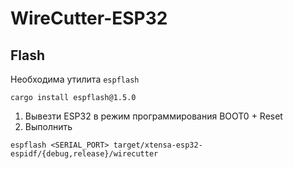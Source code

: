 # WireCutter-ESP32

## Flash
Необходима утилита `espflash`
```shell
cargo install espflash@1.5.0
```

1. Вывезти ESP32 в режим программирования BOOT0 + Reset
2. Выполнить
```shell
espflash <SERIAL_PORT> target/xtensa-esp32-espidf/{debug,release}/wirecutter
```